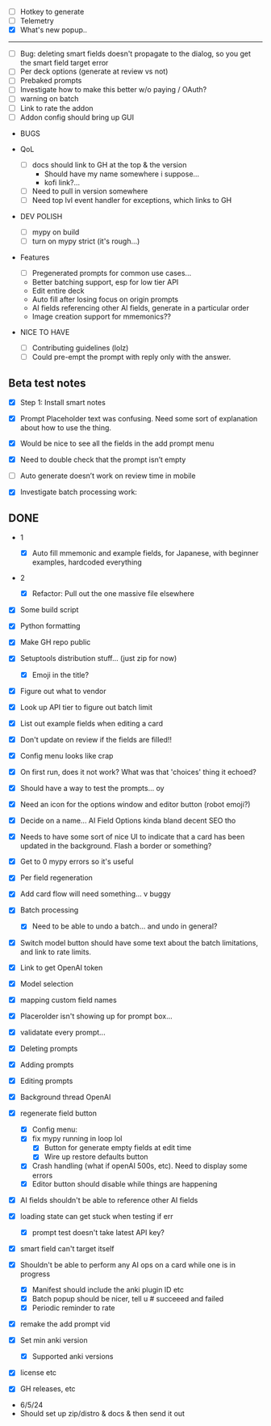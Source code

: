 - [ ] Hotkey to generate
- [ ] Telemetry
- [x] What's new popup..

---

- [ ] Bug: deleting smart fields doesn't propagate to the dialog, so you get the smart field target error
- [ ] Per deck options (generate at review vs not)
- [ ] Prebaked prompts
- [ ] Investigate how to make this better w/o paying / OAuth?
- [ ] warning on batch
- [ ] Link to rate the addon
- [ ] Addon config should bring up GUI

- BUGS

- QoL

  - [ ] docs should link to GH at the top & the version
    - Should have my name somewhere i suppose...
    - kofi link?...
  - [ ] Need to pull in version somewhere
  - [ ] Need top lvl event handler for exceptions, which links to GH

- DEV POLISH

  - [ ] mypy on build
  - [ ] turn on mypy strict (it's rough...)

- Features

  - [ ] Pregenerated prompts for common use cases...
  - Better batching support, esp for low tier API
  - Edit entire deck
  - Auto fill after losing focus on origin prompts
  - AI fields referencing other AI fields, generate in a particular order
  - Image creation support for mmemonics??

- NICE TO HAVE
  - [ ] Contributing guidelines (lolz)
  - [ ] Could pre-empt the prompt with reply only with the answer.

## Beta test notes

- [x] Step 1: Install smart notes

- [x] Prompt Placeholder text was confusing. Need some sort of explanation about how to use the thing.
- [x] Would be nice to see all the fields in the add prompt menu
- [x] Need to double check that the prompt isn’t empty
- [ ] Auto generate doesn’t work on review time in mobile

- [x] Investigate batch processing work:

## DONE

- 1
  - [x] Auto fill mmemonic and example fields, for Japanese, with beginner examples, hardcoded everything
- 2

  - [x] Refactor: Pull out the one massive file elsewhere

- [x] Some build script
- [x] Python formatting
- [x] Make GH repo public
- [x] Setuptools distribution stuff... (just zip for now)
  - [x] Emoji in the title?
- [x] Figure out what to vendor
- [x] Look up API tier to figure out batch limit
- [x] List out example fields when editing a card
- [x] Don't update on review if the fields are filled!!
- [x] Config menu looks like crap
- [x] On first run, does it not work? What was that 'choices' thing it echoed?
- [x] Should have a way to test the prompts... oy
- [x] Need an icon for the options window and editor button (robot emoji?)
- [x] Decide on a name... AI Field Options kinda bland decent SEO tho
- [x] Needs to have some sort of nice UI to indicate that a card has been updated in the background. Flash a border or something?
- [x] Get to 0 mypy errors so it's useful
- [x] Per field regeneration
- [x] Add card flow will need something... v buggy
- [x] Batch processing
  - [x] Need to be able to undo a batch... and undo in general?
- [x] Switch model button should have some text about the batch limitations, and link to rate limits.
- [x] Link to get OpenAI token
- [x] Model selection
- [x] mapping custom field names
- [x] Placerolder isn't showing up for prompt box...
- [x] validatate every prompt...
- [x] Deleting prompts
- [x] Adding prompts
- [x] Editing prompts
- [x] Background thread OpenAI
- [x] regenerate field button
  - [x] Config menu:
  - [x] fix mypy running in loop lol
    - [x] Button for generate empty fields at edit time
    - [x] Wire up restore defaults button
  - [x] Crash handling (what if openAI 500s, etc). Need to display some errors
  - [x] Editor button should disable while things are happening
- [x] AI fields shouldn't be able to reference other AI fields
- [x] loading state can get stuck when testing if err
  - [x] prompt test doesn't take latest API key?
- [x] smart field can't target itself
- [x] Shouldn't be able to perform any AI ops on a card while one is in progress

  - [x] Manifest should include the anki plugin ID etc
  - [x] Batch popup should be nicer, tell u # succeeed and failed
  - [x] Periodic reminder to rate

- [x] remake the add prompt vid
- [x] Set min anki version

  - [x] Supported anki versions

- [x] license etc
- [x] GH releases, etc

- 6/5/24
- Should set up zip/distro & docs & then send it out
